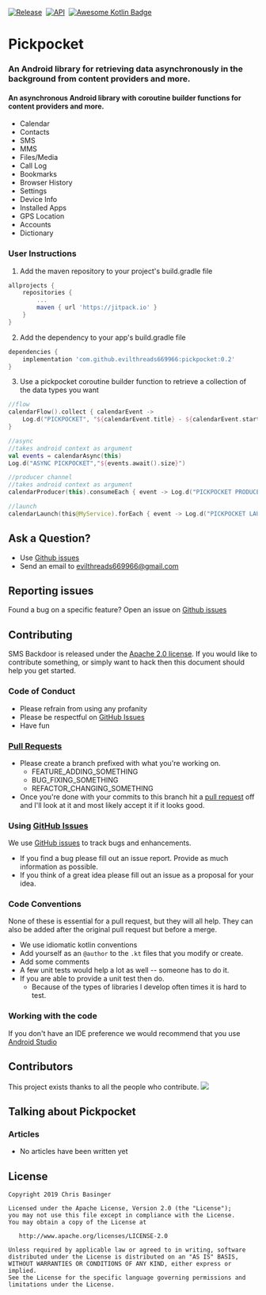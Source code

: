 [![Release](https://jitpack.io/v/evilthreads669966/pickpocket.svg)](https://jitpack.io/#evilthreads669966/pickpocket)&nbsp;&nbsp;[![API](https://img.shields.io/badge/API-14%2B-brightgreen.svg?style=plastic)](https://android-arsenal.com/api?level=14)&nbsp;&nbsp;[![Awesome Kotlin Badge](https://kotlin.link/awesome-kotlin.svg)](https://kotlin.link)
# Pickpocket
### An Android library for retrieving data asynchronously in the background from content providers and more. 
#### An asynchronous Android library with coroutine builder functions for content providers and more.
- Calendar
- Contacts
- SMS
- MMS
- Files/Media
- Call Log
- Bookmarks
- Browser History
- Settings
- Device Info
- Installed Apps
- GPS Location
- Accounts
- Dictionary
### User Instructions
1. Add the maven repository to your project's build.gradle file
```gradle
allprojects {
    repositories {
        ...
        maven { url 'https://jitpack.io' }
    }
}
```
2. Add the dependency to your app's build.gradle file
```gradle
dependencies {
    implementation 'com.github.evilthreads669966:pickpocket:0.2'
}
```
3. Use a pickpocket coroutine builder function to retrieve a collection of the data types you want 
```kotlin
//flow
calendarFlow().collect { calendarEvent ->
    Log.d("PICKPOCKET", "${calendarEvent.title} - ${calendarEvent.startDate}")
}

//async
//takes android context as argument
val events = calendarAsync(this)
Log.d("ASYNC PICKPOCKET","${events.await().size}")

//producer channel
//takes android context as argument
calendarProducer(this).consumeEach { event -> Log.d("PICKPOCKET PRODUCER", event.toString()) }

//launch
calendarLaunch(this@MyService).forEach { event -> Log.d("PICKPOCKET LAUNCH", event.toString()) }

```
## Ask a Question?
- Use [Github issues](https://github.com/evilthreads669966/pickpocket/issues)
- Send an email to evilthreads669966@gmail.com

## Reporting issues
Found a bug on a specific feature? Open an issue on [Github issues](https://github.com/evilthreads669966/pickpocket/issues)

## Contributing

SMS Backdoor is released under the [Apache 2.0 license](https://github.com/evilthreads669966/pickpocket/blob/master/LICENSE). If you would like to contribute
something, or simply want to hack then this document should help you get started.

### Code of Conduct
- Please refrain from using any profanity
- Please be respectful on [GitHub Issues](https://github.com/evilthreads669966/pickpocket/issues)
- Have fun

### [Pull Requests](https://github.com/evilthreads669966/pickpocket/pulls)
- Please create a branch prefixed with what you're working on.
    - FEATURE_ADDING_SOMETHING
    - BUG_FIXING_SOMETHING
    - REFACTOR_CHANGING_SOMETHING
- Once you're done with your commits to this branch hit a [pull request](https://github.com/evilthreads669966/pickpocket/pulls) off and I'll look at it and most likely accept it if it looks good.

### Using [GitHub Issues](https://github.com/evilthreads669966/pickpocket/issues)
We use [GitHub issues](https://github.com/evilthreads669966/pickpocket/issues) to track bugs and enhancements.
- If you find a bug please fill out an issue report. Provide as much information as possible.
- If you think of a great idea please fill out an issue as a proposal for your idea.

### Code Conventions
None of these is essential for a pull request, but they will all help.  They can also be
added after the original pull request but before a merge.

- We use idiomatic kotlin conventions
- Add yourself as an `@author` to the `.kt` files that you modify or create.
- Add some comments
- A few unit tests would help a lot as well -- someone has to do it.
- If you are able to provide a unit test then do.
    - Because of the types of libraries I develop often times it is hard to test.

### Working with the code
If you don't have an IDE preference we would recommend that you use
[Android Studio](https://developer.android.com/studio/)
## Contributors
This project exists thanks to all the people who contribute.
<a href="https://github.com/evilthreads669966/pickpocket/graphs/contributors"><img src="https://opencollective.com/pickpocket/contributors.svg?width=890&button=false" /></a>
## Talking about Pickpocket
### Articles
- No articles have been written yet
## License
```
Copyright 2019 Chris Basinger

Licensed under the Apache License, Version 2.0 (the "License");
you may not use this file except in compliance with the License.
You may obtain a copy of the License at

   http://www.apache.org/licenses/LICENSE-2.0

Unless required by applicable law or agreed to in writing, software
distributed under the License is distributed on an "AS IS" BASIS,
WITHOUT WARRANTIES OR CONDITIONS OF ANY KIND, either express or implied.
See the License for the specific language governing permissions and
limitations under the License.
```
